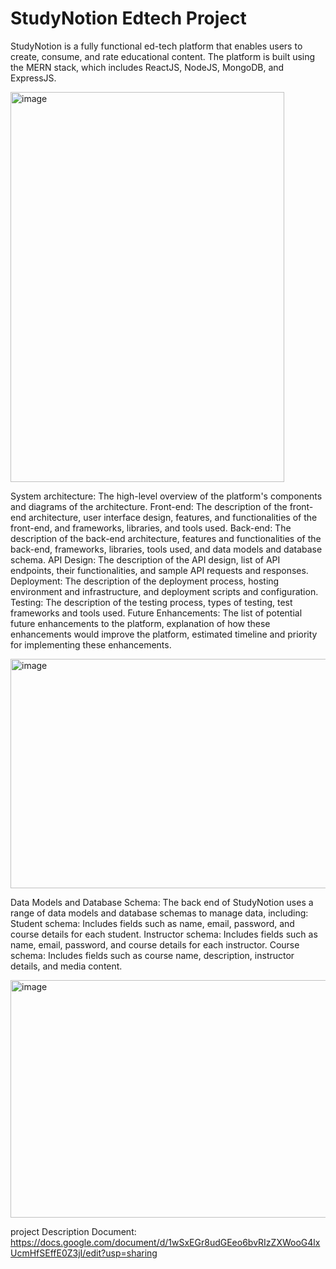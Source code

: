 # StudyNotion Edtech Project
StudyNotion is a fully functional ed-tech platform that enables users to create, consume, and rate educational content. The platform is built using the MERN stack, which includes ReactJS, NodeJS, MongoDB, and ExpressJS.

<img width="438" height="624" alt="image" src="https://github.com/user-attachments/assets/07dac950-1565-4224-a126-813d4c8e4bcb" />


System architecture: The high-level overview of the platform's components and diagrams of the architecture.
Front-end: The description of the front-end architecture, user interface design, features, and functionalities of the front-end, and frameworks, libraries, and tools used.
Back-end: The description of the back-end architecture, features and functionalities of the back-end, frameworks, libraries, tools used, and data models and database schema.
API Design: The description of the API design, list of API endpoints, their functionalities, and sample API requests and responses.
Deployment: The description of the deployment process, hosting environment and infrastructure, and deployment scripts and configuration.
Testing: The description of the testing process, types of testing, test frameworks and tools used.
Future Enhancements: The list of potential future enhancements to the platform, explanation of how these enhancements would improve the platform, estimated timeline and priority for implementing these enhancements.

<img width="845" height="367" alt="image" src="https://github.com/user-attachments/assets/533f84cd-266f-4c76-926d-942b839a9bfe" />

Data Models and Database Schema:
The back end of StudyNotion uses a range of data models and database schemas to manage data, including:
Student schema: Includes fields such as name, email, password, and course details for each student.
Instructor schema: Includes fields such as name, email, password, and course details for each instructor.
Course schema: Includes fields such as course name, description, instructor details, and media content.

<img width="711" height="380" alt="image" src="https://github.com/user-attachments/assets/ccf75aeb-bec3-4399-ac79-75f8dadfd101" />


project Description Document: https://docs.google.com/document/d/1wSxEGr8udGEeo6bvRIzZXWooG4lxUcmHfSEffE0Z3jI/edit?usp=sharing

